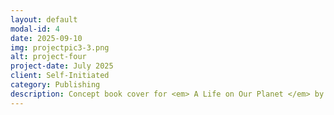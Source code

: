 ```yaml
---
layout: default
modal-id: 4
date: 2025-09-10
img: projectpic3-3.png
alt: project-four
project-date: July 2025
client: Self-Initiated
category: Publishing
description: Concept book cover for <em> A Life on Our Planet </em> by David Attenborough, featuring a risograph-inspired illustration created in Clip Studio Paint and refined using Adobe Illustrator and Photoshop.
---
```

